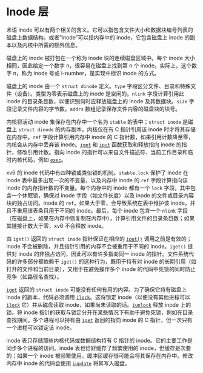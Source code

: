 # Inode 层

术语 inode 可以有两个相关的含义。它可以指包含文件大小和数据块编号列表的磁盘上数据结构。或者“inode”可以指内存中的 inode，它包含磁盘上 inode 的副本以及内核中所需的额外信息。

磁盘上的 inode 被打包在一个称为 inode 块的连续磁盘区域中。每个 inode 大小相同，因此给定一个数字 n，很容易在磁盘上找到第 n 个 inode。实际上，这个数字 n，称为 inode 号或 i-number，是实现中标识 inode 的方式。

磁盘上的 inode 由一个 `struct dinode` 定义。`type` 字段区分文件、目录和特殊文件（设备）。类型为零表示磁盘上的 inode 是空闲的。`nlink` 字段计算引用此 inode 的目录条目数，以便识别何时应释放磁盘上的 inode 及其数据块。`size` 字段记录文件内容的字节数。`addrs` 数组记录保存文件内容的磁盘块的块号。

内核将活动 inode 集保存在内存中一个名为 `itable` 的表中；`struct inode` 是磁盘上 `struct dinode` 的内存副本。内核仅在有 C 指针引用该 inode 时才将其存储在内存中。`ref` 字段计算引用内存中 inode 的 C 指针数，如果引用计数降至零，内核会从内存中丢弃该 inode。[`iget`](/source/xv6-riscv/kernel/fs.c.md) 和 [`iput`](/source/xv6-riscv/kernel/defs.h.md) 函数获取和释放指向 inode 的指针，修改引用计数。指向 inode 的指针可以来自文件描述符、当前工作目录和临时内核代码，例如 [`exec`](/source/xv6-riscv/user/user.h.md)。

xv6 的 inode 代码中有四种锁或类似锁的机制。`itable.lock` 保护了 inode 在 inode 表中最多出现一次的不变量，以及内存中 inode 的 `ref` 字段计算指向该 inode 的内存指针数的不变量。每个内存中的 inode 都有一个 `lock` 字段，其中包含一个休眠锁，确保对 inode 字段（如文件长度）以及 inode 的文件或目录内容块的独占访问。inode 的 `ref`，如果大于零，会导致系统在表中维护该 inode，并且不重用该表条目用于不同的 inode。最后，每个 inode 包含一个 `nlink` 字段（在磁盘上，如果在内存中则复制在内存中），计算引用文件的目录条目数；如果其链接计数大于零，xv6 不会释放 inode。

由 `iget()` 返回的 `struct inode` 指针保证在相应的 [`iput()`](/source/xv6-riscv/user/usertests.c.md#iput-user-usertests-c) 调用之前是有效的；inode 不会被删除，并且指针引用的内存不会被重用于不同的 inode。`iget()` 提供对 inode 的非独占访问，因此可以有许多指向同一 inode 的指针。文件系统代码的许多部分都依赖于 `iget()` 的这种行为，既用于持有对 inode 的长期引用（如打开的文件和当前目录），又用于在避免操作多个 inode 的代码中死锁的同时防止竞争（如路径名查找）。

[`iget`](/source/xv6-riscv/kernel/fs.c.md) 返回的 `struct inode` 可能没有任何有用的内容。为了确保它持有磁盘上 inode 的副本，代码必须调用 [`ilock`](/source/xv6-riscv/kernel/defs.h.md)。这将锁定 inode（以便没有其他进程可以 [`ilock`](/source/xv6-riscv/kernel/defs.h.md) 它）并从磁盘读取 inode，如果尚未读取的话。[`iunlock`](/source/xv6-riscv/kernel/defs.h.md) 释放 inode 上的锁。将 inode 指针的获取与锁定分开在某些情况下有助于避免死锁，例如在目录查找期间。多个进程可以持有由 [`iget`](/source/xv6-riscv/kernel/fs.c.md) 返回的指向 inode 的 C 指针，但一次只有一个进程可以锁定该 inode。

inode 表只存储那些内核代码或数据结构持有 C 指针的 inode。它的主要工作是同步多个进程的访问。inode 表也恰好缓存了频繁使用的 inode，但缓存是次要的；如果一个 inode 被频繁使用，缓冲区缓存很可能会将其保存在内存中。修改内存中 inode 的代码会使用 [`iupdate`](/source/xv6-riscv/kernel/defs.h.md) 将其写入磁盘。